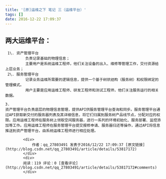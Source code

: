 ```yaml
---
title: '[原]运维之下 笔记 三（运维平台）'
tags: []
date: 2016-12-22 17:09:37
---
```


## 两大运维平台：

     1\. 资产管理平台
             负责记录基础的物理信息；
             主要用户是系统运维工程师，他们关注设备的出入、维修等管理工作，交付资源给上层业务；
     2\. 服务管理平台 
             记录业务运维所需要的逻辑信息，提供一个基于树状结构（服务树）和权限绑定的管理模式。
             用户主要是应用运维工程师、研发工程师和测试工程师，他们关注服务运行的相关数据。

    3.
    资产管理平台负责底层的物理信息管理，提供API供服务管理平台查询和同步。服务管理平台通过API获取新交付的服务器列表及其详细信息，将它们归属到服务树产品线节点，分配对应的权限。应用运维工程师在服务树上领取空闲服务器，进行一系列的环境初始化、服务部署、监控添加等工作。应用运维工程师在服务管理平台提交报修申请、服务器归还等操作，通过API将信息推送到资产管理平台，由系统运维工程师进行相应处理。

            <div>
                作者：qq_27803491 发表于2016/12/22 17:09:37 [原文链接](http://blog.csdn.net/qq_27803491/article/details/53817172)
            </div>
            <div>
            阅读：119 评论：0 [查看评论](http://blog.csdn.net/qq_27803491/article/details/53817172#comments)
            </div>